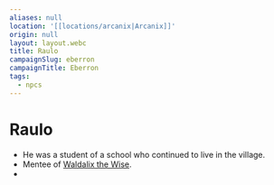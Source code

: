 ```yaml
---
aliases: null
location: '[[locations/arcanix|Arcanix]]'
origin: null
layout: layout.webc
title: Raulo
campaignSlug: eberron
campaignTitle: Eberron
tags:
  - npcs
---
```

# Raulo

- He was a student of a school who continued to live in the village.
- Mentee of [Waldalix the Wise](npcs/waldalix-the-wise.md).
- 
